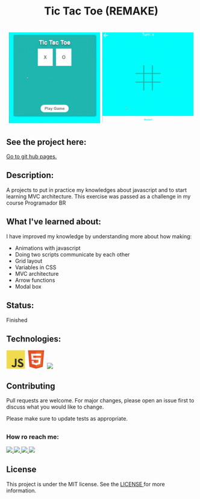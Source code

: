 <h1 align="center">Tic Tac Toe (REMAKE)</h1>

<h1 align="center">
  <img width="48%" alt="Menu screen" title="Menu screen" src="./github\Tic tac toe pt1 gif.gif" />
  <img width="48%" alt="Menu screen" title="Menu screen" src="./github\Tic tac toe pt2 gif.gif" />
</h1>

## See the project here:
<a href="https://samuelvalmir.github.io/09-Tic_tac_toe/">Go to git hub pages.</a>

## Description:
<p> A projects to put in practice my knowledges about javascript and to start learning MVC architecture. This exercise was passed as a challenge in my course Programador BR</p>

## What I've learned about:
<p> I have improved my knowledge by understanding more about how making: </p>
<ul>
  <li> Animations with javascript </li>
  <li> Doing two scripts communicate by each other </li>
  <li> Grid layout </li>
  <li> Variables in CSS </li>
  <li> MVC architecture </li>
  <li> Arrow functions </li>
  <li> Modal box </li>
</ul>

## Status:
<p> Finished </p>

## Technologies:
<div>
  <img width="50em" src="https://github.com/devicons/devicon/blob/master/icons/javascript/javascript-original.svg">
  <img width="50em" src="https://github.com/devicons/devicon/blob/master/icons/html5/html5-original.svg">
  <img width="50em" src="https://cdn.icon-icons.com/icons2/2107/PNG/512/file_type_vscode_icon_130084.png">
</div>

## Contributing
<p> Pull requests are welcome. For major changes, please open an issue first to discuss what you would like to change. </p>

Please make sure to update tests as appropriate.
##
  <h3> How ro reach me: </h3>  
<div>
   <a href="https://www.linkedin.com/in/samuel-valmir-8a92bb218/" target="_blank"> <img src="https://img.shields.io/badge/LinkedIn-0077B5?style=for-the-badge&logo=linkedin&logoColor=white"> </a>  
  <a href="https://api.whatsapp.com/send?phone=5588988224372&text=Hello!%20I%20came%20from%20heaven!%20Just%20kidding%2C%20I%20just%20came%20from%20your%20github." target="_blank"> <img src="https://img.shields.io/badge/WhatsApp-25D366?style=for-the-badge&logo=whatsapp&logoColor=white"> </a>  
   <a href="https://www.instagram.com/ryuzaki_xl/" target="_blank"> <img src="https://img.shields.io/badge/Instagram-E4405F?style=for-the-badge&logo=instagram&logoColor=white"> </a>  
 <a href="mailto:myprogrammingmaterial@gmail.com" target="_blank"> <img src="https://img.shields.io/badge/Gmail-D14836?style=for-the-badge&logo=gmail&logoColor=white"> </a>  
</div>

## License
This project is under the MIT license. See the <a href="https://github.com/SamuelValmir/08-Filter_map_and_reduce_REMAKE/blob/main/LICENSE"> LICENSE </a> for more information.

